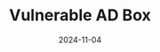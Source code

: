 ---
layout: project
title: "Vulnerable AD Box"
description: "An intentionally vulnerable corporate AD environment to learn AD pentesting."
date: 2024-11-04
start_date: 2023-10-01
end_date: 2024-03-01
project_categories: [Pentesting]
project_tags: [AD]
---